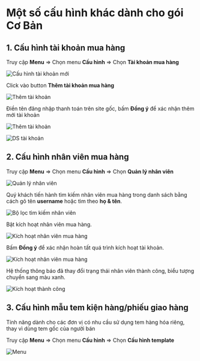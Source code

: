 # Một số cấu hình khác dành cho gói Cơ Bản

## 1. Cấu hình tài khoản mua hàng

Truy cập **Menu** => Chọn menu **Cấu hình** => Chọn **Tài khoản mua hàng**

![Cấu hình tài khoản mới](https://user-images.githubusercontent.com/73226975/175525882-ac185896-1969-4f0a-9182-53b248cba556.png)

Click vào button **Thêm tài khoản mua hàng**

![Thêm tài khoản](https://user-images.githubusercontent.com/73226975/175526816-10d2926d-d0bd-4c18-b363-d1660095cd81.png)

Điền tên đăng nhập thanh toán trên site gốc, bấm **Đồng ý** để xác nhận thêm mới tài khoản

![Thêm tài khoản](https://user-images.githubusercontent.com/73226975/175526915-e5d3bf3e-b7a1-4ac1-bf62-3f3ed92ee735.png)


![DS tài khoản](https://user-images.githubusercontent.com/73226975/175527361-a0867aad-1449-4647-8c03-76f147471499.png)

## 2. Cấu hình nhân viên mua hàng

Truy cập **Menu** => Chọn menu **Cấu hình** => Chọn **Quản lý nhân viên**

![Quản lý nhân viên](https://user-images.githubusercontent.com/73226975/175528065-2687e5ee-d535-47ff-b1c4-160dc05eeb73.png)

Quý khách tiến hành tìm kiếm nhân viên mua hàng trong danh sách bằng cách gõ tên **username** hoặc tìm theo **họ & tên**.

![Bộ lọc tìm kiếm nhân viên](https://user-images.githubusercontent.com/73226975/175528163-67ef7ade-5dc9-40d5-91b4-d0a29a078a9f.png)

Bật kích hoạt nhân viên mua hàng.

![Kích hoạt nhân viên mua hàng](https://user-images.githubusercontent.com/73226975/175528814-98b145a8-5afb-4304-b775-5af8a33e526e.png)

Bấm **Đồng ý** để xác nhận hoàn tất quá trình kích hoạt tài khoản.

![Kích hoạt nhân viên mua hàng](https://user-images.githubusercontent.com/73226975/175530705-3ca93dfa-243e-4466-b9c2-fb4f06236b32.png)

Hệ thống thông báo đã thay đổi trạng thái nhân viên thành công, biểu tượng chuyển sang màu xanh.

![Kích hoạt thành công](https://user-images.githubusercontent.com/73226975/175565146-b5c4106d-ba88-43b8-b52a-642e7324cb64.png)

## 3. Cấu hình mẫu tem kiện hàng/phiếu giao hàng

Tính năng dành cho các đơn vị có nhu cầu sử dụng tem hàng hóa riêng, thay vì dùng tem gốc của người bán

Truy cập **Menu** => Chọn menu **Cấu hình** => Chọn **Cấu hình template**

![Menu](https://user-images.githubusercontent.com/73226975/175565922-0ec2cc58-f236-4fd1-a107-83d306c0d66d.png)
